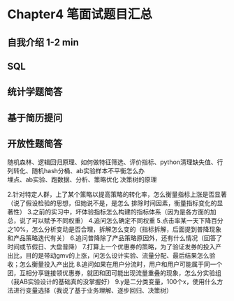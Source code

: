 # Chapter4 笔面试题目汇总  
## 自我介绍 1-2 min
## SQL
## 统计学题简答
## 基于简历提问  
## 开放性题简答  


随机森林、逻辑回归原理、如何做特征筛选、评价指标、python清理缺失值、行列转化、随机hash分桶、ab实验样本不平衡怎么办  
埋点、ab实验、跑数据、分析、策略优化
决策树的原理  

2.针对特定人群，上了某个策略以提高策略的转化率，怎么衡量指标上涨是否显著（说了假设检验的思想，但她说不是，是怎么 排除时间因素，衡量指标变化的显著性）
3.之前的实习中，坏体验指标怎么构建的指标体系（因为是各方面的加总，说了可以赋予不同权重）
4.追问怎么确定不同权重
5.点击率某一天下降百分之10%，怎么分析变动是否合理，拆解怎么变的（指标拆解，后面提到普降现象和产品策略迭代有关）
6.追问普降除了产品策略原因外，还有什么情况（回答了时间或节假日、大盘普降）
7.打算上一个优惠券的策略，为了验证发券的投入产出比，目的是带动gmv的上涨，问怎么设计实验、流量分配、最后结果怎么验收；怎么衡量投入产出比
8.追问如果在用户分流时，用户和用户可能属于同一个团，互相分享链接领优惠券，就团和团可能出现流量重叠的现象，怎么分实验组（我AB实验设计的基础真的没掌握好）
9.y是二分类变量，100个x，使用什么方法进行变量选择（我说了基于业务理解、逐步回归、决策树）

